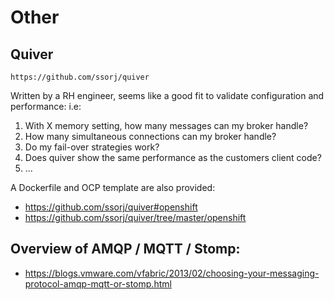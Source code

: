 # Other
## Quiver 
    https://github.com/ssorj/quiver
    
Written by a RH engineer, seems like a good fit to validate configuration and performance: i.e: 
1. With X memory setting, how many messages can my broker handle? 
2. How many simultaneous connections can my broker handle?
3. Do my fail-over strategies work?
4. Does quiver show the same performance as the customers client code?
5. ...

A Dockerfile and OCP template are also provided:
- https://github.com/ssorj/quiver#openshift
- https://github.com/ssorj/quiver/tree/master/openshift

## Overview of AMQP / MQTT / Stomp:
- https://blogs.vmware.com/vfabric/2013/02/choosing-your-messaging-protocol-amqp-mqtt-or-stomp.html
